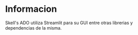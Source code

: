 # Informacion

Skell's ADO utiliza Streamlit para su GUI entre otras librerias y dependencias de la misma.